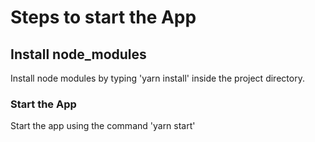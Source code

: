 # Steps to start the App

## Install node_modules

Install node modules by typing 'yarn install' inside the project directory.

### Start the App

Start the app using the command 'yarn start'


